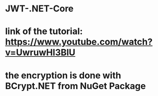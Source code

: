 # JWT-.NET-Core
# link of the tutorial: https://www.youtube.com/watch?v=UwruwHl3BlU
# the encryption is done with BCrypt.NET from NuGet Package